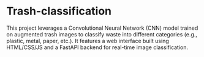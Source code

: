 # Trash-classification
This project leverages a Convolutional Neural Network (CNN) model trained on augmented trash images to classify waste into different categories (e.g., plastic, metal, paper, etc.). It features a web interface built using HTML/CSS/JS and a FastAPI backend for real-time image classification.

